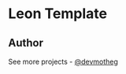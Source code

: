 # Leon Template

## Author

See more projects - [@devmotheg](https://github.com/devmotheg?tab=repositories)